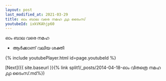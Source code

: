 ```yaml
---
layout: post
last_modified_at: 2021-03-29
title: ഓം ബാല വരെ നമഹ ൧൧ ടൈംസ്
youtubeId: ixkVKAhjp60
---
```

 
 
 ഓം ബാല വരെ നമഹ 
 
 -  ആർക്കാണ് വലിയ ശക്തി 
 
  
 
  
 
 
 
 
 
 


{% include youtubePlayer.html id=page.youtubeId %}
 
[Next]({{ site.baseurl }}{% link  split1/_posts/2014-04-18-ഓം വിതത്രെ നമഹ ൧൧ ടൈംസ്.md%})
 
